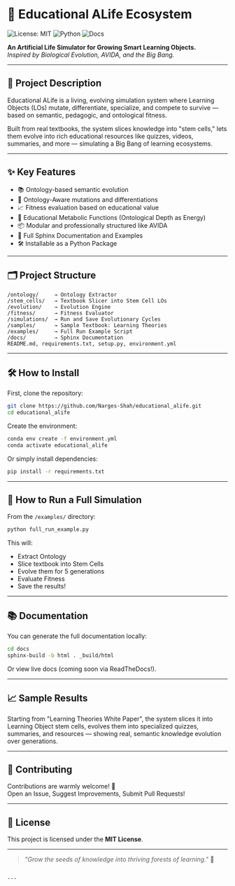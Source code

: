 # 🌌 Educational ALife Ecosystem

![License: MIT](https://img.shields.io/badge/License-MIT-yellow.svg)
![Python](https://img.shields.io/badge/Python-3.9-blue.svg)
![Docs](https://img.shields.io/badge/Docs-Sphinx-green.svg)

**An Artificial Life Simulator for Growing Smart Learning Objects.**  
*Inspired by Biological Evolution, AVIDA, and the Big Bang.*

---

## 🚀 Project Description

Educational ALife is a living, evolving simulation system where Learning Objects (LOs) mutate, differentiate, specialize, and compete to survive — based on semantic, pedagogic, and ontological fitness.

Built from real textbooks, the system slices knowledge into "stem cells," lets them evolve into rich educational resources like quizzes, videos, summaries, and more — simulating a Big Bang of learning ecosystems.

---

## ✨ Key Features

- 📚 Ontology-based semantic evolution
- 🧬 Ontology-Aware mutations and differentiations
- 📈 Fitness evaluation based on educational value
- 🌱 Educational Metabolic Functions (Ontological Depth as Energy)
- 📦 Modular and professionally structured like AVIDA
- 🧪 Full Sphinx Documentation and Examples
- 🛠 Installable as a Python Package

---

## 🗂 Project Structure

```
/ontology/     → Ontology Extractor
/stem_cells/   → Textbook Slicer into Stem Cell LOs
/evolution/    → Evolution Engine
/fitness/      → Fitness Evaluator
/simulations/  → Run and Save Evolutionary Cycles
/samples/      → Sample Textbook: Learning Theories
/examples/     → Full Run Example Script
/docs/         → Sphinx Documentation
README.md, requirements.txt, setup.py, environment.yml
```

---

## 🛠 How to Install

First, clone the repository:

```bash
git clone https://github.com/Narges-Shah/educational_alife.git
cd educational_alife
```

Create the environment:

```bash
conda env create -f environment.yml
conda activate educational_alife
```

Or simply install dependencies:

```bash
pip install -r requirements.txt
```

---

## 🚀 How to Run a Full Simulation

From the `/examples/` directory:

```bash
python full_run_example.py
```

This will:
- Extract Ontology
- Slice textbook into Stem Cells
- Evolve them for 5 generations
- Evaluate Fitness
- Save the results!

---

## 📚 Documentation

You can generate the full documentation locally:

```bash
cd docs
sphinx-build -b html . _build/html
```

Or view live docs (coming soon via ReadTheDocs!).

---

## 📈 Sample Results

Starting from "Learning Theories White Paper", the system slices it into Learning Object stem cells, evolves them into specialized quizzes, summaries, and resources — showing real, semantic knowledge evolution over generations.

---

## 🤝 Contributing

Contributions are warmly welcome! 🌱  
Open an Issue, Suggest Improvements, Submit Pull Requests!

---

## 📝 License

This project is licensed under the **MIT License**.

---

> *"Grow the seeds of knowledge into thriving forests of learning."* 🌳
```

---